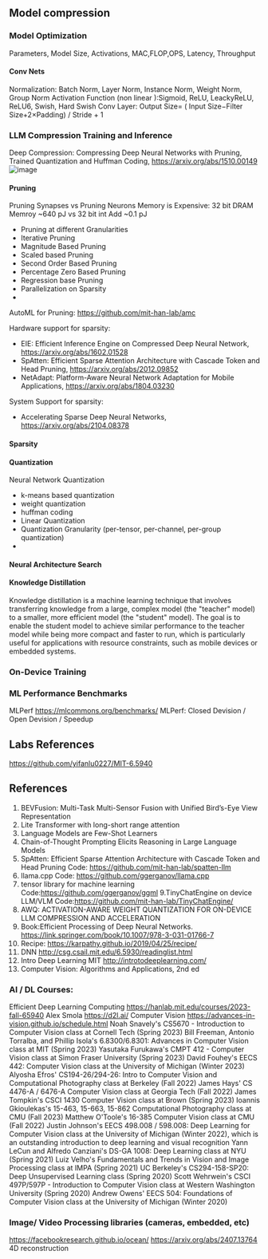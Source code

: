 ## Model compression

### Model Optimization
Parameters, Model Size, Activations, MAC,FLOP,OPS, Latency, Throughput
#### Conv Nets
Normalization: Batch Norm, Layer Norm, Instance Norm, Weight Norm, Group Norm
Activation Function (non linear ):Sigmoid, ReLU, LeackyReLU, ReLU6, Swish, Hard Swish
Conv Layer: Output Size= ( Input Size−Filter Size+2×Padding) / Stride + 1


### LLM Compression Training and Inference
Deep Compression: Compressing Deep Neural Networks with Pruning, Trained Quantization and Huffman Coding, https://arxiv.org/abs/1510.00149
![image](https://github.com/user-attachments/assets/fb2c2d0a-f0b5-44bd-9008-5616670037f7)

#### Pruning
Pruning Synapses vs Pruning Neurons
Memory is Expensive: 32 bit DRAM Memroy ~640 pJ vs 32 bit int Add ~0.1 pJ
 - Pruning  at different  Granularities
 - Iterative Pruning
 - Magnitude Based Pruning
 - Scaled based Pruning
 - Second Order Based Pruning
 - Percentage Zero Based Pruning
 - Regression base Pruning
 - Parallelization on Sparsity
 - 

AutoML for Pruning: https://github.com/mit-han-lab/amc

   Hardware support for sparsity:
   - EIE: Efficient Inference Engine on Compressed Deep Neural Network, https://arxiv.org/abs/1602.01528
   - SpAtten: Efficient Sparse Attention Architecture with Cascade Token and Head Pruning, https://arxiv.org/abs/2012.09852
   - NetAdapt: Platform-Aware Neural Network Adaptation for Mobile Applications, https://arxiv.org/abs/1804.03230

  System Support for sparsity:
   - Accelerating Sparse Deep Neural Networks, https://arxiv.org/abs/2104.08378


#### Sparsity
#### Quantization
Neural Network Quantization
 - k-means based quantization
 - weight quantization
 - huffman coding
 - Linear Quantization
 - Quantization Granularity (per-tensor, per-channel, per-group quantization)
 - 

#### Neural Architecture Search
#### Knowledge Distillation
Knowledge distillation is a machine learning technique that involves transferring knowledge from a large, complex model (the "teacher" model) to a smaller, more efficient model (the "student" model). The goal is to enable the student model to achieve similar performance to the teacher model while being more compact and faster to run, which is particularly useful for applications with resource constraints, such as mobile devices or embedded systems.

### On-Device Training

### ML Performance Benchmarks
MLPerf https://mlcommons.org/benchmarks/
MLPerf: Closed Devision / Open Devision / Speedup

## Labs References 
https://github.com/yifanlu0227/MIT-6.5940


## References
1. BEVFusion: Multi-Task Multi-Sensor Fusion with Unified Bird’s-Eye View Representation
2. Lite Transformer with long-short range attention
3. Language Models are Few-Shot Learners
4. Chain-of-Thought Prompting Elicits Reasoning in Large Language Models
5. SpAtten: Efficient Sparse Attention Architecture with Cascade Token and Head Pruning
   Code: https://github.com/mit-han-lab/spatten-llm
6. llama.cpp
   Code: https://github.com/ggerganov/llama.cpp
8. tensor library for machine learning
   Code:https://github.com/ggerganov/ggml
9.TinyChatEngine on device LLM/VLM
   Code:https://github.com/mit-han-lab/TinyChatEngine/
10. AWQ: ACTIVATION-AWARE WEIGHT QUANTIZATION FOR ON-DEVICE LLM COMPRESSION AND ACCELERATION
11. Book:Efficient Processing of Deep Neural Networks. https://link.springer.com/book/10.1007/978-3-031-01766-7
12. Recipe: https://karpathy.github.io/2019/04/25/recipe/
13. DNN http://csg.csail.mit.edu/6.5930/readinglist.html
14. Intro Deep Learning MIT http://introtodeeplearning.com/
15. Computer Vision: Algorithms and Applications, 2nd ed

### AI / DL Courses:
Efficient Deep Learning Computing https://hanlab.mit.edu/courses/2023-fall-65940
Alex Smola https://d2l.ai/
Computer Vision https://advances-in-vision.github.io/schedule.html
Noah Snavely's CS5670 - Introduction to Computer Vision class at Cornell Tech (Spring 2023)
Bill Freeman, Antonio Torralba, and Phillip Isola's 6.8300/6.8301: Advances in Computer Vision class at MIT (Spring 2023)
Yasutaka Furukawa's CMPT 412 - Computer Vision class at Simon Fraser University (Spring 2023)
David Fouhey's EECS 442: Computer Vision class at the University of Michigan (Winter 2023)
Alyosha Efros' CS194-26/294-26: Intro to Computer Vision and Computational Photography class at Berkeley (Fall 2022)
James Hays' CS 4476-A / 6476-A Computer Vision class at Georgia Tech (Fall 2022)
James Tompkin's CSCI 1430 Computer Vision class at Brown (Spring 2023)
Ioannis Gkioulekas's 15-463, 15-663, 15-862 Computational Photography class at CMU (Fall 2023)
Matthew O'Toole's 16-385 Computer Vision class at CMU (Fall 2022)
Justin Johnson's EECS 498.008 / 598.008: Deep Learning for Computer Vision class at the University of Michigan (Winter 2022), which is an outstanding introduction to deep learning and visual recognition
Yann LeCun and Alfredo Canziani's DS-GA 1008: Deep Learning class at NYU (Spring 2021)
Luiz Velho's Fundamentals and Trends in Vision and Image Processing class at IMPA (Spring 2021)
UC Berkeley's CS294-158-SP20: Deep Unsupervised Learning class (Spring 2020)
Scott Wehrwein's CSCI 497P/597P - Introduction to Computer Vision class at Western Washington University (Spring 2020)
Andrew Owens' EECS 504: Foundations of Computer Vision class at the University of Michigan (Winter 2020)

### Image/ Video Processing libraries (cameras, embedded, etc)
https://facebookresearch.github.io/ocean/
https://arxiv.org/abs/2407.13764 4D reconstruction



